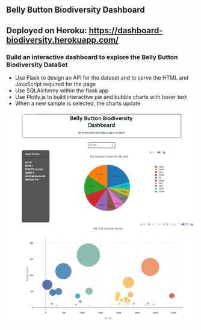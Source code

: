 ## Belly Button Biodiversity Dashboard

## Deployed on Heroku: https://dashboard-biodiversity.herokuapp.com/

### Build an interactive dashboard to explore the Belly Button Biodiversity DataSet
* Use Flask to design an API for the dataset and to serve the HTML and JavaScript required for the page
* Use SQLAlchemy within the flask app
* Use Plotly.js to build interactive pie and bubble charts with hover text
* When a new sample is selected, the charts update

![png](screenshot.png)
